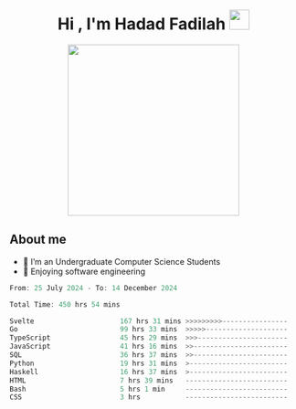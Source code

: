 <h1 align="center">Hi , I'm Hadad Fadilah <img src="https://media.giphy.com/media/hvRJCLFzcasrR4ia7z/giphy.gif" width="35"></h1>

<p align="center">
<img src="https://media.tenor.com/78dNivDemDAAAAAi/speech-bubble-venti.gif" width="300"/>    
</p>


##  About me
- 🔭 I’m an Undergraduate Computer Science Students
- 🌱 Enjoying software engineering

<!--START_SECTION:waka-->

```go
From: 25 July 2024 - To: 14 December 2024

Total Time: 450 hrs 54 mins

Svelte                     167 hrs 31 mins >>>>>>>>>----------------   36.98 %
Go                         99 hrs 33 mins  >>>>>--------------------   21.98 %
TypeScript                 45 hrs 29 mins  >>>----------------------   10.04 %
JavaScript                 41 hrs 16 mins  >>-----------------------   09.11 %
SQL                        36 hrs 37 mins  >>-----------------------   08.09 %
Python                     19 hrs 31 mins  >------------------------   04.31 %
Haskell                    16 hrs 37 mins  >------------------------   03.67 %
HTML                       7 hrs 39 mins   -------------------------   01.69 %
Bash                       5 hrs 1 min     -------------------------   01.11 %
CSS                        3 hrs           -------------------------   00.67 %
```

<!--END_SECTION:waka-->




<!--
**Fadil-Tao/Fadil-Tao** is a ✨ _special_ ✨ repository because its `README.md` (this file) appears on your GitHub profile.


